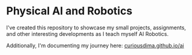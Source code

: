 # Physical AI and Robotics

I've created this repository to showcase my small projects, assignments, and other interesting developments as I teach myself AI Robotics. 

Additionally, I'm documenting my journey here: [curiousdima.github.io/ai](https://curiousdima.github.io/ai/)
